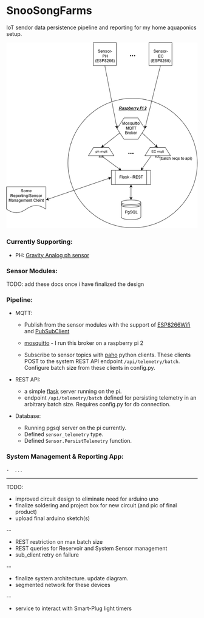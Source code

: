 # SnooSongFarms

IoT sendor data persistence pipeline and reporting for my home aquaponics setup. 

![diagram](snoosongfarms.png)


### Currently Supporting:
  
  - PH: [Gravity Analog ph sensor](https://www.dfrobot.com/product-1782.html)
  
### Sensor Modules:
  
 TODO: add these docs once i have finalized the design
  
### Pipeline: 

- MQTT: 
    - Publish from the sensor modules with the support of [ESP8266Wifi](https://arduino-esp8266.readthedocs.io/en/latest/esp8266wifi/readme.html) and [PubSubClient](https://www.arduinolibraries.info/libraries/pub-sub-client)
    
    - [mosquitto](https://mosquitto.org/) - I run this broker on a raspberry pi 2

    - Subscribe to sensor topics with [paho](https://pypi.org/project/paho-mqtt/) python clients. These clients POST to the system REST API endpoint `/api/telemetry/batch`. Configure batch size from these clients in config.py.
  
- REST API: 
	- a simple [flask](https://www.palletsprojects.com/p/flask/) server running on the pi.
	- endpoint `/api/telemetry/batch` defined for persisting telemetry in an arbitrary batch size. Requires config.py for db connection. 

- Database:
	- Running pgsql server on the pi currently. 
	- Defined `sensor_telemetry` type.
	- Defined `Sensor.PersistTelemetry` function.
	

### System Management & Reporting App:
	-  ...


---------
	

TODO:

- improved circuit design to eliminate need for arduino uno
- finalize soldering and project box for new circuit (and pic of final product)
- upload final arduino sketch(s)

--

- REST restriction on max batch size
- REST queries for Reservoir and System Sensor management
- sub_client retry on failure 

-- 

- finalize system architecture. update diagram. 
- segmented network for these devices  

-- 
- service to interact with Smart-Plug light timers


